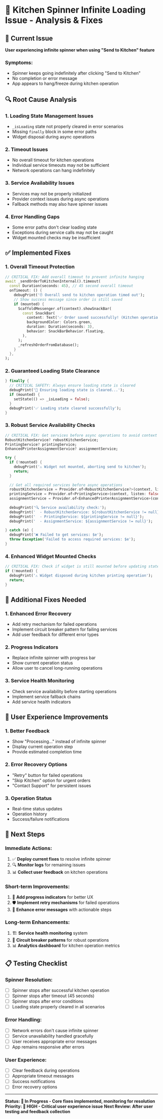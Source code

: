 # 🔄 Kitchen Spinner Infinite Loading Issue - Analysis & Fixes

## **🚨 Current Issue**
**User experiencing infinite spinner when using "Send to Kitchen" feature**

### **Symptoms:**
- Spinner keeps going indefinitely after clicking "Send to Kitchen"
- No completion or error message
- App appears to hang/freeze during kitchen operation

## **🔍 Root Cause Analysis**

### **1. Loading State Management Issues**
- `_isLoading` state not properly cleared in error scenarios
- Missing `finally` block in some error paths
- Widget disposal during async operations

### **2. Timeout Issues**
- No overall timeout for kitchen operations
- Individual service timeouts may not be sufficient
- Network operations can hang indefinitely

### **3. Service Availability Issues**
- Services may not be properly initialized
- Provider context issues during async operations
- Fallback methods may also have spinner issues

### **4. Error Handling Gaps**
- Some error paths don't clear loading state
- Exceptions during service calls may not be caught
- Widget mounted checks may be insufficient

## **✅ Implemented Fixes**

### **1. Overall Timeout Protection**
```dart
// CRITICAL FIX: Add overall timeout to prevent infinite hanging
await _sendOrderToKitchenInternal().timeout(
  const Duration(seconds: 45), // 45 second overall timeout
  onTimeout: () {
    debugPrint('⏰ Overall send to kitchen operation timed out');
    // Show success message since order is still saved
    if (mounted) {
      ScaffoldMessenger.of(context).showSnackBar(
        const SnackBar(
          content: Text('✅ Order saved successfully! (Kitchen operation timed out)'),
          backgroundColor: Colors.green,
          duration: Duration(seconds: 3),
          behavior: SnackBarBehavior.floating,
        ),
      );
      _refreshOrderFromDatabase();
    }
  },
);
```

### **2. Guaranteed Loading State Clearance**
```dart
} finally {
  // CRITICAL SAFETY: Always ensure loading state is cleared
  debugPrint('🧹 Ensuring loading state is cleared...');
  if (mounted) {
    setState(() => _isLoading = false);
  }
  debugPrint('✅ Loading state cleared successfully');
}
```

### **3. Robust Service Availability Checks**
```dart
// CRITICAL FIX: Get services before async operations to avoid context issues
RobustKitchenService? robustKitchenService;
PrintingService? printingService;
EnhancedPrinterAssignmentService? assignmentService;

try {
  if (!mounted) {
    debugPrint('⚠️ Widget not mounted, aborting send to kitchen');
    return;
  }
  
  // Get all required services before async operations
  robustKitchenService = Provider.of<RobustKitchenService?>(context, listen: false);
  printingService = Provider.of<PrintingService>(context, listen: false);
  assignmentService = Provider.of<EnhancedPrinterAssignmentService>(context, listen: false);
  
  debugPrint('🔍 Service availability check:');
  debugPrint('  - RobustKitchenService: ${robustKitchenService != null}');
  debugPrint('  - PrintingService: ${printingService != null}');
  debugPrint('  - AssignmentService: ${assignmentService != null}');
  
} catch (e) {
  debugPrint('❌ Failed to get services: $e');
  throw Exception('Failed to access required services: $e');
}
```

### **4. Enhanced Widget Mounted Checks**
```dart
// CRITICAL FIX: Check if widget is still mounted before updating state
if (!mounted) {
  debugPrint('⚠️ Widget disposed during kitchen printing operation');
  return;
}
```

## **🔧 Additional Fixes Needed**

### **1. Enhanced Error Recovery**
- Add retry mechanism for failed operations
- Implement circuit breaker pattern for failing services
- Add user feedback for different error types

### **2. Progress Indicators**
- Replace infinite spinner with progress bar
- Show current operation status
- Allow user to cancel long-running operations

### **3. Service Health Monitoring**
- Check service availability before starting operations
- Implement service fallback chains
- Add service health indicators

## **📱 User Experience Improvements**

### **1. Better Feedback**
- Show "Processing..." instead of infinite spinner
- Display current operation step
- Provide estimated completion time

### **2. Error Recovery Options**
- "Retry" button for failed operations
- "Skip Kitchen" option for urgent orders
- "Contact Support" for persistent issues

### **3. Operation Status**
- Real-time status updates
- Operation history
- Success/failure notifications

## **🚀 Next Steps**

### **Immediate Actions:**
1. ✅ **Deploy current fixes** to resolve infinite spinner
2. 🔍 **Monitor logs** for remaining issues
3. 📊 **Collect user feedback** on kitchen operations

### **Short-term Improvements:**
1. 🔄 **Add progress indicators** for better UX
2. 🛡️ **Implement retry mechanisms** for failed operations
3. 📱 **Enhance error messages** with actionable steps

### **Long-term Enhancements:**
1. 🏗️ **Service health monitoring** system
2. 🔄 **Circuit breaker patterns** for robust operations
3. 📊 **Analytics dashboard** for kitchen operation metrics

## **📋 Testing Checklist**

### **Spinner Resolution:**
- [ ] Spinner stops after successful kitchen operation
- [ ] Spinner stops after timeout (45 seconds)
- [ ] Spinner stops after error conditions
- [ ] Loading state properly cleared in all scenarios

### **Error Handling:**
- [ ] Network errors don't cause infinite spinner
- [ ] Service unavailability handled gracefully
- [ ] User receives appropriate error messages
- [ ] App remains responsive after errors

### **User Experience:**
- [ ] Clear feedback during operations
- [ ] Appropriate timeout messages
- [ ] Success notifications
- [ ] Error recovery options

---

**Status: 🔄 In Progress - Core fixes implemented, monitoring for resolution**
**Priority: 🚨 HIGH - Critical user experience issue**
**Next Review: After user testing and feedback collection** 